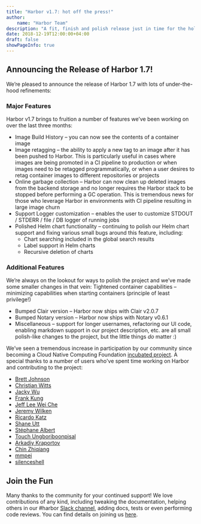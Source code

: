 ```yaml
---
title: "Harbor v1.7: hot off the press!"
author:
    name: "Harbor Team"
description: "A fit, finish and polish release just in time for the holidays"
date: 2018-12-19T12:00:00+04:00
draft: false
showPageInfo: true
---
```


## Announcing the Release of Harbor 1.7!
We’re pleased to announce the release of Harbor 1.7 with lots of under-the-hood
refinements:

### Major Features
Harbor v1.7 brings to fruition a number of features we’ve been working on over
the last three months:

* Image Build History – you can now see the contents of a container image
* Image retagging – the ability to apply a new tag to an image after it has been pushed to Harbor. This is particularly useful in cases where images are being promoted in a CI pipeline to production or when images need to be retagged programmatically, or when a user desires to retag container images to different repositories or projects
* Online garbage collection – Harbor can now clean up deleted images from the backend storage and no longer requires the Harbor stack to be stopped before performing a GC operation. This is tremendous news for those who leverage Harbor in environments with CI pipeline resulting in large image churn
* Support Logger customization – enables the user to customize STDOUT / STDERR / file / DB logger of running jobs
* Polished Helm chart functionality – continuing to polish our Helm chart support and fixing various small bugs around this feature, including:
  * Chart searching included in the global search results
  * Label support in Helm charts
  * Recursive deletion of charts

### Additional Features

We’re always on the lookout for ways to polish the project and we’ve made some
smaller changes in that vein: Tightened container capabilities – minimizing
capabilities when starting containers (principle of least privilege!)

* Bumped Clair version – Harbor now ships with Clair v2.0.7
* Bumped Notary version – Harbor now ships with Notary v0.6.1
* Miscellaneous – support for longer usernames, refactoring our UI code, enabling markdown support in our project description, etc. are all small polish-like changes to the project, but the little things *do* matter :)

We’ve seen a tremendous increase in participation by our community since
becoming a Cloud Native Computing Foundation [incubated
project](https://www.cncf.io/projects/). A special thanks to a number of users
who've spent time working on Harbor and contributing to the project:

* [Brett Johnson](https://twitter.com/brettjohnson008)
* [Christian Witts](https://github.com/ChristianWitts)
* [Jacky Wu](Colstuwjx)
* [Frank Kung](https://github.com/kofj)
* [Jeff Lee Wei Che](https://github.com/jeffweilee)
* [Jeremy Wilken](https://twitter.com/gnomeontherun)
* [Ricardo Katz](https://github.com/rikatz)
* [Shane Utt](https://twitter.com/shaneutt)
* [Stéphane Albert](https://github.com/sheeprine)
* [Touch Ungboriboonpisal](https://github.com/erks)
* [Arkadiy Kraportov](https://github.com/arkadiyk)
* [Chin Zhiqiang](https://github.com/kyrogue)
* [mmpei](https://github.com/mmpei)
* [silenceshell](https://github.com/silenceshell)

## Join the Fun
Many thanks to the community for your continued support! We love contributions
of any kind, including tweaking the documentation, helping others in our
#harbor [Slack channel](https://cncf.slack.io/), adding docs, tests or even
performing code reviews. You can find details on joining us
[here](https://goharbor.io/community/).
